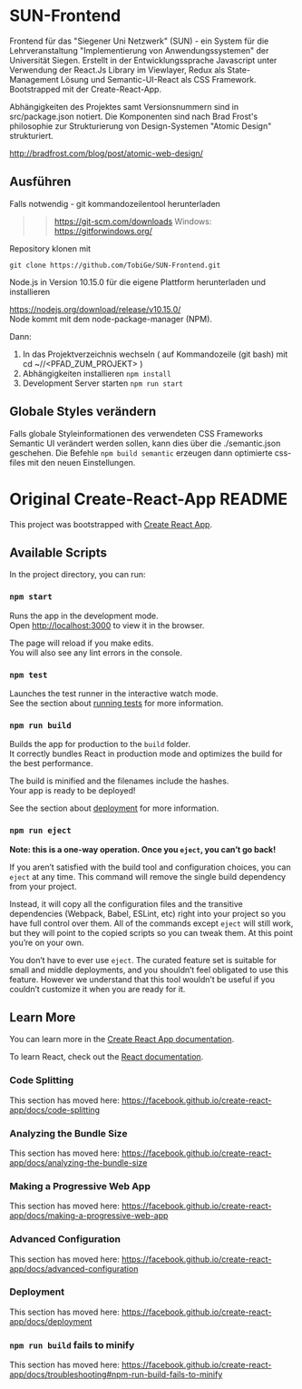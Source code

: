 # SUN-Frontend

Frontend für das "Siegener Uni Netzwerk" (SUN) - ein System für die Lehrveranstaltung "Implementierung von Anwendungssystemen" der Universität Siegen. Erstellt in der Entwicklungssprache Javascript unter Verwendung der React.Js Library im Viewlayer, Redux als State-Management Lösung und Semantic-UI-React als CSS Framework.
Bootstrapped mit der Create-React-App.

Abhängigkeiten des Projektes samt Versionsnummern sind in src/package.json notiert. Die Komponenten sind nach Brad Frost's philosophie zur Strukturierung von Design-Systemen "Atomic Design" strukturiert.

http://bradfrost.com/blog/post/atomic-web-design/

## Ausführen

Falls notwendig - git kommandozeilentool herunterladen

> > https://git-scm.com/downloads
> > Windows: https://gitforwindows.org/

Repository klonen mit

`git clone https://github.com/TobiGe/SUN-Frontend.git`

Node.js in Version 10.15.0 für die eigene Plattform herunterladen und installieren

https://nodejs.org/download/release/v10.15.0/  
Node kommt mit dem node-package-manager (NPM).

Dann:

1. In das Projektverzeichnis wechseln ( auf Kommandozeile (git bash) mit cd ~/<BENUTZERNAME>/<PFAD_ZUM_PROJEKT> )
2. Abhängigkeiten installieren `npm install`
3. Development Server starten `npm run start`

## Globale Styles verändern

Falls globale Styleinformationen des verwendeten CSS Frameworks Semantic UI verändert werden sollen, kann dies über die ./semantic.json geschehen. Die Befehle `npm build semantic` erzeugen dann optimierte css-files mit den neuen Einstellungen.

# Original Create-React-App README

This project was bootstrapped with [Create React App](https://github.com/facebook/create-react-app).

## Available Scripts

In the project directory, you can run:

### `npm start`

Runs the app in the development mode.<br>
Open [http://localhost:3000](http://localhost:3000) to view it in the browser.

The page will reload if you make edits.<br>
You will also see any lint errors in the console.

### `npm test`

Launches the test runner in the interactive watch mode.<br>
See the section about [running tests](https://facebook.github.io/create-react-app/docs/running-tests) for more information.

### `npm run build`

Builds the app for production to the `build` folder.<br>
It correctly bundles React in production mode and optimizes the build for the best performance.

The build is minified and the filenames include the hashes.<br>
Your app is ready to be deployed!

See the section about [deployment](https://facebook.github.io/create-react-app/docs/deployment) for more information.

### `npm run eject`

**Note: this is a one-way operation. Once you `eject`, you can’t go back!**

If you aren’t satisfied with the build tool and configuration choices, you can `eject` at any time. This command will remove the single build dependency from your project.

Instead, it will copy all the configuration files and the transitive dependencies (Webpack, Babel, ESLint, etc) right into your project so you have full control over them. All of the commands except `eject` will still work, but they will point to the copied scripts so you can tweak them. At this point you’re on your own.

You don’t have to ever use `eject`. The curated feature set is suitable for small and middle deployments, and you shouldn’t feel obligated to use this feature. However we understand that this tool wouldn’t be useful if you couldn’t customize it when you are ready for it.

## Learn More

You can learn more in the [Create React App documentation](https://facebook.github.io/create-react-app/docs/getting-started).

To learn React, check out the [React documentation](https://reactjs.org/).

### Code Splitting

This section has moved here: https://facebook.github.io/create-react-app/docs/code-splitting

### Analyzing the Bundle Size

This section has moved here: https://facebook.github.io/create-react-app/docs/analyzing-the-bundle-size

### Making a Progressive Web App

This section has moved here: https://facebook.github.io/create-react-app/docs/making-a-progressive-web-app

### Advanced Configuration

This section has moved here: https://facebook.github.io/create-react-app/docs/advanced-configuration

### Deployment

This section has moved here: https://facebook.github.io/create-react-app/docs/deployment

### `npm run build` fails to minify

This section has moved here: https://facebook.github.io/create-react-app/docs/troubleshooting#npm-run-build-fails-to-minify
